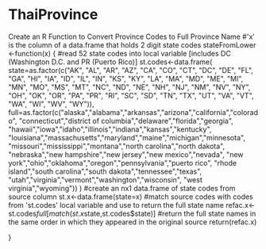 # ThaiProvince
Create an R Function to Convert Province Codes to Full Province Name
   #'x' is the column of a data.frame that holds 2 digit state codes
stateFromLower <-function(x) {
   #read 52 state codes into local variable [includes DC (Washington D.C. and PR (Puerto Rico)]
  st.codes<-data.frame(
                      state=as.factor(c("AK", "AL", "AR", "AZ", "CA", "CO", "CT", "DC", "DE", "FL", "GA",
                                         "HI", "IA", "ID", "IL", "IN", "KS", "KY", "LA", "MA", "MD", "ME",
                                         "MI", "MN", "MO", "MS",  "MT", "NC", "ND", "NE", "NH", "NJ", "NM",
                                         "NV", "NY", "OH", "OK", "OR", "PA", "PR", "RI", "SC", "SD", "TN",
                                         "TX", "UT", "VA", "VT", "WA", "WI", "WV", "WY")),
                      full=as.factor(c("alaska","alabama","arkansas","arizona","california","colorado",
                                       "connecticut","district of columbia","delaware","florida","georgia",
                                       "hawaii","iowa","idaho","illinois","indiana","kansas","kentucky",
                                       "louisiana","massachusetts","maryland","maine","michigan","minnesota",
                                       "missouri","mississippi","montana","north carolina","north dakota",
                                       "nebraska","new hampshire","new jersey","new mexico","nevada",
                                       "new york","ohio","oklahoma","oregon","pennsylvania","puerto rico",
                                       "rhode island","south carolina","south dakota","tennessee","texas",
                                       "utah","virginia","vermont","washington","wisconsin",
                                       "west virginia","wyoming"))
                       )
     #create an nx1 data.frame of state codes from source column
  st.x<-data.frame(state=x)
     #match source codes with codes from 'st.codes' local variable and use to return the full state name
  refac.x<-st.codes$full[match(st.x$state,st.codes$state)]
     #return the full state names in the same order in which they appeared in the original source
  return(refac.x)
 
}

